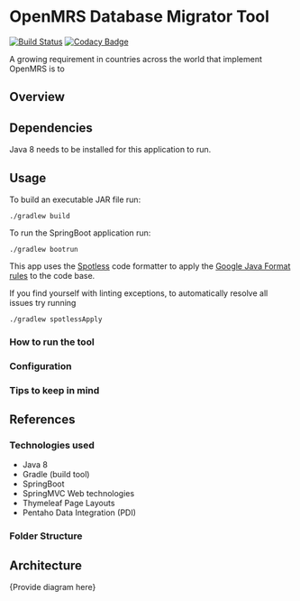 # OpenMRS Database Migrator Tool

[![Build Status](https://travis-ci.com/esaude/openmrs-database-migrator.svg?branch=master)](https://travis-ci.com/esaude/openmrs-database-migrator) [![Codacy Badge](https://api.codacy.com/project/badge/Grade/4b76ce9cc36f41abaa078b07182f0a24)](https://app.codacy.com/app/esaude-epts/openmrs-database-migrator?utm_source=github.com&utm_medium=referral&utm_content=esaude/openmrs-database-migrator&utm_campaign=Badge_Grade_Dashboard)

A growing requirement in countries across the world that implement OpenMRS is to 

## Overview

## Dependencies

Java 8 needs to be installed for this application to run.

## Usage

To build an executable JAR file run: 

```
./gradlew build
```

To run the SpringBoot application run: 

```
./gradlew bootrun
```

This app uses the [Spotless](https://github.com/diffplug/spotless/tree/master/plugin-gradle) code formatter to apply the [Google Java Format rules](https://github.com/google/google-java-format) to the code base.

If you find yourself with linting exceptions, to automatically resolve all issues try running 

```
./gradlew spotlessApply
```

### How to run the tool

### Configuration

### Tips to keep in mind

## References

### Technologies used

* Java 8
* Gradle (build tool)
* SpringBoot
* SpringMVC Web technologies
* Thymeleaf Page Layouts
* Pentaho Data Integration (PDI)

### Folder Structure


## Architecture

{Provide diagram here}